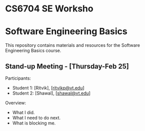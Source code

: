 # CS6704 SE Worksho

# Software Engineering Basics

This repository contains materials and resources for the Software Engineering Basics course.

## Stand-up Meeting - [Thursday-Feb 25]

Participants:
- Student 1: [Ritvik], [ritvikp@vt.edu]
- Student 2: [Shawal], [shawal@vt.edu]

Overview:
- What I did.
- What I need to do next.
- What is blocking me.

